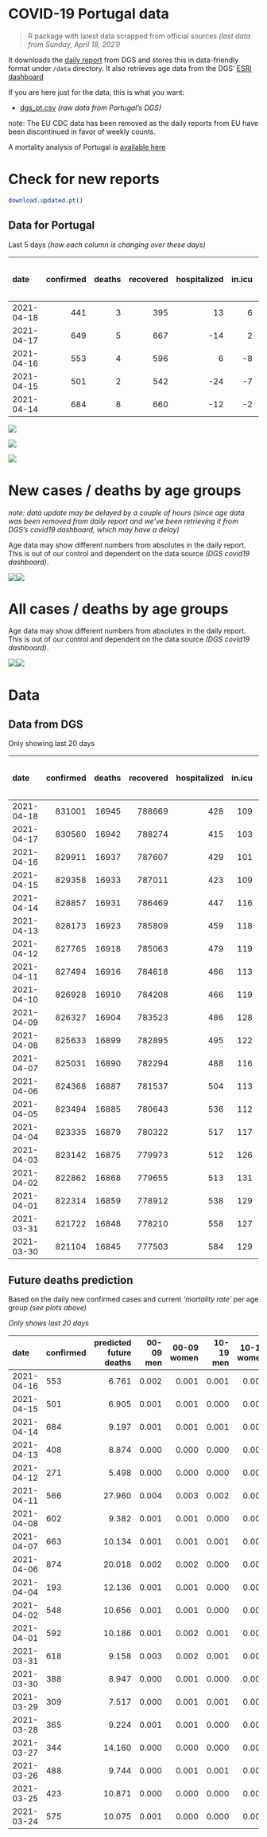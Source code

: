 COVID-19 Portugal data
================

> R package with latest data scrapped from official sources *(last data
> from Sunday, April 18, 2021)*

It downloads the [daily
report](https://covid19.min-saude.pt/relatorio-de-situacao/) from DGS
and stores this in data-friendly format under `/data` directory. It also
retrieves age data from the DGS’ [ESRI
dashboard](https://covid19.min-saude.pt/ponto-de-situacao-atual-em-portugal/)

If you are here just for the data, this is what you want:

  - [dgs\_pt.csv](raw/master/data/dgs_pt.csv) *(raw data from Portugal’s
    DGS)*

note: The EU CDC data has been removed as the daily reports from EU have
been discontinued in favor of weekly counts.

A mortality analysis of Portugal is [available
here](https://averissimo.github.io/covid19-analysis/mortality.html)

# Check for new reports

``` r
download.updated.pt()
```

## Data for Portugal

Last 5 days *(how each column is changing over these days)*

| date       | confirmed | deaths | recovered | hospitalized | in.icu | first vaccine | second vaccine | confirmed m 00-09 | confirmed w 00-09 | confirmed m 10-19 | confirmed w 10-19 | confirmed m 20-29 | confirmed w 20-29 | confirmed m 30-39 | confirmed w 30-39 | confirmed m 40-49 | confirmed w 40-49 | confirmed m 50-59 | confirmed w 50-59 | confirmed m 60-69 | confirmed w 60-69 | confirmed m 70-79 | confirmed w 70-79 | confirmed m 80+ | confirmed w 80+ | death m 00-09 | death w 00-09 | death m 10-19 | death w 10-19 | death m 20-29 | death w 20-29 | death m 30-39 | death w 30-39 | death m 40-49 | death w 40-49 | death m 50-59 | death w 50-59 | death m 60-69 | death w 60-69 | death m 70-79 | death w 70-79 | death m 80+ | death w 80+ |
| :--------- | --------: | -----: | --------: | -----------: | -----: | ------------: | -------------: | ----------------: | ----------------: | ----------------: | ----------------: | ----------------: | ----------------: | ----------------: | ----------------: | ----------------: | ----------------: | ----------------: | ----------------: | ----------------: | ----------------: | ----------------: | ----------------: | --------------: | --------------: | ------------: | ------------: | ------------: | ------------: | ------------: | ------------: | ------------: | ------------: | ------------: | ------------: | ------------: | ------------: | ------------: | ------------: | ------------: | ------------: | ----------: | ----------: |
| 2021-04-18 |       441 |      3 |       395 |           13 |      6 |        113888 |           4930 |                NA |                NA |                NA |                NA |                NA |                NA |                NA |                NA |                NA |                NA |                NA |                NA |                NA |                NA |                NA |                NA |              NA |              NA |            NA |            NA |            NA |            NA |            NA |            NA |            NA |            NA |            NA |            NA |            NA |            NA |            NA |            NA |            NA |            NA |          NA |          NA |
| 2021-04-17 |       649 |      5 |       667 |         \-14 |      2 |         47840 |          19955 |                NA |                NA |                NA |                NA |                NA |                NA |                NA |                NA |                NA |                NA |                NA |                NA |                NA |                NA |                NA |                NA |              NA |              NA |            NA |            NA |            NA |            NA |            NA |            NA |            NA |            NA |            NA |            NA |            NA |            NA |            NA |            NA |            NA |            NA |          NA |          NA |
| 2021-04-16 |       553 |      4 |       596 |            6 |    \-8 |         59513 |          10131 |                41 |                20 |                31 |                30 |                38 |                27 |                56 |                47 |                30 |                43 |                37 |                39 |                29 |                28 |                18 |                20 |               6 |              11 |             0 |             0 |             0 |             0 |             0 |             0 |             0 |             0 |             0 |             0 |             0 |             0 |             1 |             0 |             2 |             0 |           1 |           0 |
| 2021-04-15 |       501 |      2 |       542 |         \-24 |    \-7 |         52660 |          10893 |                13 |                13 |                14 |                17 |                55 |                24 |                61 |                44 |                50 |                31 |                31 |                43 |                26 |                24 |                14 |                21 |               8 |              12 |             0 |             0 |             0 |             0 |             0 |             0 |             0 |             0 |             0 |             0 |             0 |             0 |             0 |             0 |             0 |             0 |           1 |           1 |
| 2021-04-14 |       684 |      8 |       660 |         \-12 |    \-2 |         42447 |           1780 |                22 |                32 |                42 |                41 |                48 |                33 |                58 |                49 |                60 |                62 |                45 |                52 |                45 |                33 |                15 |                20 |              13 |              15 |             0 |             0 |             0 |             0 |             0 |             0 |             0 |             0 |             0 |             0 |             1 |             0 |             1 |             0 |             1 |             0 |           3 |           2 |

![](README_files/figure-gfm/totals-1.svg)<!-- -->

![](README_files/figure-gfm/differential-1.svg)<!-- -->

![](README_files/figure-gfm/differential_7days-1.svg)<!-- -->

# New cases / deaths by age groups

*note: data update may be delayed by a couple of hours (since age data
was been removed from daily report and we’ve been retrieving it from
DGS’s covid19 dashboard, which may have a delay)*

Age data may show different numbers from absolutes in the daily report.
This is out of our control and dependent on the data source *(DGS
covid19 dashboard)*.

![](README_files/figure-gfm/new_cases_deaths-1.svg)<!-- -->![](README_files/figure-gfm/new_cases_deaths-2.svg)<!-- -->

# All cases / deaths by age groups

Age data may show different numbers from absolutes in the daily report.
This is out of our control and dependent on the data source *(DGS
covid19 dashboard)*.

![](README_files/figure-gfm/total_cases_deaths-1.svg)<!-- -->![](README_files/figure-gfm/total_cases_deaths-2.svg)<!-- -->

# Data

## Data from DGS

Only showing last 20 days

| date       | confirmed | deaths | recovered | hospitalized | in.icu | confirmed m 00-09 | confirmed w 00-09 | confirmed m 10-19 | confirmed w 10-19 | confirmed m 20-29 | confirmed w 20-29 | confirmed m 30-39 | confirmed w 30-39 | confirmed m 40-49 | confirmed w 40-49 | confirmed m 50-59 | confirmed w 50-59 | confirmed m 60-69 | confirmed w 60-69 | confirmed m 70-79 | confirmed w 70-79 | confirmed m 80+ | confirmed w 80+ | death m 00-09 | death w 00-09 | death m 10-19 | death w 10-19 | death m 20-29 | death w 20-29 | death m 30-39 | death w 30-39 | death m 40-49 | death w 40-49 | death m 50-59 | death w 50-59 | death m 60-69 | death w 60-69 | death m 70-79 | death w 70-79 | death m 80+ | death w 80+ | first vaccine | second vaccine |
| :--------- | --------: | -----: | --------: | -----------: | -----: | ----------------: | ----------------: | ----------------: | ----------------: | ----------------: | ----------------: | ----------------: | ----------------: | ----------------: | ----------------: | ----------------: | ----------------: | ----------------: | ----------------: | ----------------: | ----------------: | --------------: | --------------: | ------------: | ------------: | ------------: | ------------: | ------------: | ------------: | ------------: | ------------: | ------------: | ------------: | ------------: | ------------: | ------------: | ------------: | ------------: | ------------: | ----------: | ----------: | ------------: | -------------: |
| 2021-04-18 |    831001 |  16945 |    788669 |          428 |    109 |                NA |                NA |                NA |                NA |                NA |                NA |                NA |                NA |                NA |                NA |                NA |                NA |                NA |                NA |                NA |                NA |              NA |              NA |            NA |            NA |            NA |            NA |            NA |            NA |            NA |            NA |            NA |            NA |            NA |            NA |            NA |            NA |            NA |            NA |          NA |          NA |       1869400 |         651442 |
| 2021-04-17 |    830560 |  16942 |    788274 |          415 |    103 |                NA |                NA |                NA |                NA |                NA |                NA |                NA |                NA |                NA |                NA |                NA |                NA |                NA |                NA |                NA |                NA |              NA |              NA |            NA |            NA |            NA |            NA |            NA |            NA |            NA |            NA |            NA |            NA |            NA |            NA |            NA |            NA |            NA |            NA |          NA |          NA |       1755512 |         646512 |
| 2021-04-16 |    829911 |  16937 |    787607 |          429 |    101 |             23525 |             22549 |             38178 |             38469 |             55710 |             62766 |             54480 |             64681 |             61009 |             76873 |             54216 |             68913 |             40551 |             43980 |             25881 |             29156 |           22797 |           45880 |             1 |             1 |             1 |             1 |             7 |             5 |            21 |            20 |            91 |            62 |           331 |           130 |          1056 |           458 |          2274 |          1326 |        5119 |        6033 |       1707672 |         626557 |
| 2021-04-15 |    829358 |  16933 |    787011 |          423 |    109 |             23484 |             22529 |             38147 |             38439 |             55672 |             62739 |             54424 |             64634 |             60979 |             76830 |             54179 |             68874 |             40522 |             43952 |             25863 |             29136 |           22791 |           45869 |             1 |             1 |             1 |             1 |             7 |             5 |            21 |            20 |            91 |            62 |           331 |           130 |          1055 |           458 |          2272 |          1326 |        5118 |        6033 |       1648159 |         616426 |
| 2021-04-14 |    828857 |  16931 |    786469 |          447 |    116 |             23471 |             22516 |             38133 |             38422 |             55617 |             62715 |             54363 |             64590 |             60929 |             76799 |             54148 |             68831 |             40496 |             43928 |             25849 |             29115 |           22783 |           45857 |             1 |             1 |             1 |             1 |             7 |             5 |            21 |            20 |            91 |            62 |           331 |           130 |          1055 |           458 |          2272 |          1326 |        5117 |        6032 |       1595499 |         605533 |
| 2021-04-13 |    828173 |  16923 |    785809 |          459 |    118 |             23449 |             22484 |             38091 |             38381 |             55569 |             62682 |             54305 |             64541 |             60869 |             76737 |             54103 |             68779 |             40451 |             43895 |             25834 |             29095 |           22770 |           45842 |             1 |             1 |             1 |             1 |             7 |             5 |            21 |            20 |            91 |            62 |           330 |           130 |          1054 |           458 |          2271 |          1326 |        5114 |        6030 |       1553052 |         603753 |
| 2021-04-12 |    827765 |  16918 |    785063 |          479 |    119 |             23443 |             22477 |             38073 |             38365 |             55541 |             62645 |             54265 |             64513 |             60844 |             76698 |             54077 |             68740 |             40425 |             43881 |             25821 |             29086 |           22756 |           45819 |             1 |             1 |             1 |             1 |             7 |             5 |            21 |            20 |            91 |            62 |           330 |           130 |          1054 |           458 |          2270 |          1325 |        5113 |        6028 |       1523230 |         601591 |
| 2021-04-11 |    827494 |  16916 |    784618 |          466 |    113 |             23440 |             22478 |             38065 |             38354 |             55502 |             62635 |             54225 |             64490 |             60837 |             76690 |             54054 |             68710 |             40425 |             43863 |             25803 |             29067 |           22749 |           45811 |             1 |             1 |             1 |             1 |             7 |             5 |            21 |            20 |            91 |            62 |           330 |           130 |          1054 |           458 |          2269 |          1325 |        5112 |        6028 |            NA |             NA |
| 2021-04-10 |    826928 |  16910 |    784208 |          466 |    119 |                NA |                NA |                NA |                NA |                NA |                NA |                NA |                NA |                NA |                NA |                NA |                NA |                NA |                NA |                NA |                NA |              NA |              NA |            NA |            NA |            NA |            NA |            NA |            NA |            NA |            NA |            NA |            NA |            NA |            NA |            NA |            NA |            NA |            NA |          NA |          NA |       1520991 |         601007 |
| 2021-04-09 |    826327 |  16904 |    783523 |          486 |    128 |                NA |                NA |                NA |                NA |                NA |                NA |                NA |                NA |                NA |                NA |                NA |                NA |                NA |                NA |                NA |                NA |              NA |              NA |            NA |            NA |            NA |            NA |            NA |            NA |            NA |            NA |            NA |            NA |            NA |            NA |            NA |            NA |            NA |            NA |          NA |          NA |       1453212 |         586316 |
| 2021-04-08 |    825633 |  16899 |    782895 |          495 |    122 |             23350 |             22409 |             37980 |             38295 |             55348 |             62491 |             54058 |             64348 |             60726 |             76544 |             53934 |             68568 |             40321 |             43739 |             25749 |             29017 |           22718 |           45746 |             1 |             1 |             1 |             1 |             7 |             5 |            21 |            20 |            91 |            62 |           330 |           130 |          1052 |           457 |          2264 |          1325 |        5108 |        6023 |       1397726 |         571310 |
| 2021-04-07 |    825031 |  16890 |    782294 |          488 |    116 |             23320 |             22383 |             37963 |             38275 |             55285 |             62459 |             54012 |             64288 |             60675 |             76505 |             53898 |             68519 |             40290 |             43695 |             25737 |             29008 |           22701 |           45728 |             1 |             1 |             1 |             1 |             7 |             5 |            21 |            20 |            91 |            61 |           330 |           130 |          1050 |           457 |          2263 |          1324 |        5106 |        6021 |       1346317 |         560871 |
| 2021-04-06 |    824368 |  16887 |    781537 |          504 |    113 |             23307 |             22365 |             37929 |             38251 |             55227 |             62410 |             53978 |             64241 |             60609 |             76448 |             53851 |             68449 |             40252 |             43656 |             25717 |             28989 |           22687 |           45710 |             1 |             1 |             1 |             1 |             7 |             5 |            21 |            20 |            91 |            61 |           330 |           130 |          1049 |           457 |          2261 |          1324 |        5106 |        6021 |       1309681 |         557789 |
| 2021-04-05 |    823494 |  16885 |    780643 |          536 |    112 |                NA |                NA |                NA |                NA |                NA |                NA |                NA |                NA |                NA |                NA |                NA |                NA |                NA |                NA |                NA |                NA |              NA |              NA |            NA |            NA |            NA |            NA |            NA |            NA |            NA |            NA |            NA |            NA |            NA |            NA |            NA |            NA |            NA |            NA |          NA |          NA |       1282956 |         551869 |
| 2021-04-04 |    823335 |  16879 |    780322 |          517 |    117 |             23264 |             22314 |             37911 |             38232 |             55154 |             62325 |             53891 |             64161 |             60527 |             76372 |             53771 |             68369 |             40207 |             43586 |             25676 |             28965 |           22657 |           45666 |             1 |             1 |             1 |             1 |             7 |             5 |            21 |            20 |            91 |            61 |           330 |           130 |          1049 |           456 |          2258 |          1324 |        5103 |        6020 |       1281718 |         551500 |
| 2021-04-03 |    823142 |  16875 |    779973 |          512 |    126 |                NA |                NA |                NA |                NA |                NA |                NA |                NA |                NA |                NA |                NA |                NA |                NA |                NA |                NA |                NA |                NA |              NA |              NA |            NA |            NA |            NA |            NA |            NA |            NA |            NA |            NA |            NA |            NA |            NA |            NA |            NA |            NA |            NA |            NA |          NA |          NA |       1270907 |         544377 |
| 2021-04-02 |    822862 |  16868 |    779655 |          513 |    131 |             23240 |             22297 |             37904 |             38220 |             55118 |             62289 |             53844 |             64133 |             60502 |             76336 |             53747 |             68353 |             40168 |             43539 |             25664 |             28951 |           22636 |           45636 |             1 |             1 |             1 |             1 |             7 |             5 |            21 |            20 |            91 |            61 |           330 |           130 |          1046 |           456 |          2257 |          1323 |        5100 |        6017 |            NA |             NA |
| 2021-04-01 |    822314 |  16859 |    778912 |          538 |    129 |             23212 |             22264 |             37897 |             38209 |             55085 |             62243 |             53799 |             64080 |             60455 |             76306 |             53701 |             68311 |             40137 |             43515 |             25652 |             28934 |           22620 |           45608 |             1 |             1 |             1 |             1 |             7 |             5 |            21 |            20 |            91 |            61 |           330 |           130 |          1046 |           456 |          2255 |          1321 |        5097 |        6015 |            NA |             NA |
| 2021-03-31 |    821722 |  16848 |    778210 |          558 |    127 |             23179 |             22229 |             37873 |             38194 |             55050 |             62194 |             53757 |             64034 |             60400 |             76263 |             53657 |             68273 |             40111 |             43476 |             25630 |             28925 |           22605 |           45586 |             1 |             1 |             1 |             1 |             7 |             5 |            21 |            20 |            91 |            61 |           330 |           129 |          1044 |           456 |          2254 |          1320 |        5096 |        6010 |            NA |             NA |
| 2021-03-30 |    821104 |  16845 |    777503 |          584 |    129 |             23120 |             22194 |             37839 |             38184 |             55020 |             62155 |             53736 |             63984 |             60327 |             76209 |             53620 |             68229 |             40080 |             43442 |             25606 |             28912 |           22593 |           45570 |             1 |             1 |             1 |             1 |             7 |             5 |            21 |            20 |            91 |            61 |           330 |           129 |          1043 |           456 |          2253 |          1320 |        5095 |        6010 |            NA |             NA |

## Future deaths prediction

Based on the daily new confirmed cases and current *‘mortality rate’*
per age group *(see plots above)*

*Only shows last 20 days*

| date       | confirmed | predicted future deaths | 00-09 men | 00-09 women | 10-19 men | 10-19 women | 20-29 men | 20-29 women | 30-39 men | 30-39 women | 40-49 men | 40-49 women | 50-59 men | 50-59 women | 60-69 men | 60-69 women | 70-79 men | 70-79 women | 80+ men | 80+ women |
| :--------- | :-------- | ----------------------: | --------: | ----------: | --------: | ----------: | --------: | ----------: | --------: | ----------: | --------: | ----------: | --------: | ----------: | --------: | ----------: | --------: | ----------: | ------: | --------: |
| 2021-04-16 | 553       |                   6.761 |     0.002 |       0.001 |     0.001 |       0.001 |     0.005 |       0.002 |     0.022 |       0.015 |     0.045 |       0.035 |     0.226 |       0.074 |     0.755 |       0.292 |     1.582 |       0.910 |   1.347 |     1.446 |
| 2021-04-15 | 501       |                   6.905 |     0.001 |       0.001 |     0.000 |       0.000 |     0.007 |       0.002 |     0.024 |       0.014 |     0.075 |       0.025 |     0.189 |       0.081 |     0.677 |       0.250 |     1.230 |       0.955 |   1.796 |     1.578 |
| 2021-04-14 | 684       |                   9.197 |     0.001 |       0.001 |     0.001 |       0.001 |     0.006 |       0.003 |     0.022 |       0.015 |     0.089 |       0.050 |     0.275 |       0.098 |     1.172 |       0.344 |     1.318 |       0.910 |   2.919 |     1.972 |
| 2021-04-13 | 408       |                   8.874 |     0.000 |       0.000 |     0.000 |       0.000 |     0.004 |       0.003 |     0.015 |       0.009 |     0.037 |       0.031 |     0.159 |       0.074 |     0.677 |       0.146 |     1.142 |       0.409 |   3.144 |     3.024 |
| 2021-04-12 | 271       |                   5.498 |     0.000 |       0.000 |     0.000 |       0.000 |     0.005 |       0.001 |     0.015 |       0.007 |     0.010 |       0.006 |     0.140 |       0.057 |     0.000 |       0.187 |     1.582 |       0.864 |   1.572 |     1.052 |
| 2021-04-11 | 566       |                  27.960 |     0.004 |       0.003 |     0.002 |       0.002 |     0.019 |       0.011 |     0.064 |       0.044 |     0.166 |       0.118 |     0.733 |       0.268 |     2.708 |       1.291 |     4.745 |       2.274 |   6.961 |     8.547 |
| 2021-04-08 | 602       |                   9.382 |     0.001 |       0.001 |     0.000 |       0.001 |     0.008 |       0.003 |     0.018 |       0.019 |     0.076 |       0.031 |     0.220 |       0.092 |     0.807 |       0.458 |     1.054 |       0.409 |   3.817 |     2.367 |
| 2021-04-07 | 663       |                  10.134 |     0.001 |       0.001 |     0.001 |       0.001 |     0.007 |       0.004 |     0.013 |       0.015 |     0.098 |       0.046 |     0.287 |       0.132 |     0.990 |       0.406 |     1.757 |       0.864 |   3.144 |     2.367 |
| 2021-04-06 | 874       |                  20.018 |     0.002 |       0.002 |     0.000 |       0.000 |     0.009 |       0.007 |     0.034 |       0.025 |     0.122 |       0.061 |     0.488 |       0.151 |     1.172 |       0.729 |     3.602 |       1.092 |   6.736 |     5.786 |
| 2021-04-04 | 193       |                  12.136 |     0.001 |       0.001 |     0.000 |       0.000 |     0.005 |       0.003 |     0.018 |       0.009 |     0.037 |       0.029 |     0.147 |       0.030 |     1.016 |       0.489 |     1.054 |       0.637 |   4.715 |     3.945 |
| 2021-04-02 | 548       |                  10.656 |     0.001 |       0.001 |     0.000 |       0.000 |     0.004 |       0.004 |     0.017 |       0.016 |     0.070 |       0.024 |     0.281 |       0.079 |     0.807 |       0.250 |     1.054 |       0.773 |   3.593 |     3.682 |
| 2021-04-01 | 592       |                  10.186 |     0.001 |       0.002 |     0.001 |       0.000 |     0.004 |       0.004 |     0.016 |       0.014 |     0.082 |       0.035 |     0.269 |       0.072 |     0.677 |       0.406 |     1.933 |       0.409 |   3.368 |     2.893 |
| 2021-03-31 | 618       |                   9.158 |     0.003 |       0.002 |     0.001 |       0.000 |     0.004 |       0.003 |     0.008 |       0.015 |     0.109 |       0.044 |     0.226 |       0.083 |     0.807 |       0.354 |     2.109 |       0.591 |   2.695 |     2.104 |
| 2021-03-30 | 388       |                   8.947 |     0.000 |       0.001 |     0.000 |       0.000 |     0.003 |       0.002 |     0.008 |       0.006 |     0.063 |       0.028 |     0.195 |       0.062 |     0.339 |       0.333 |     2.109 |       0.682 |   3.144 |     1.972 |
| 2021-03-29 | 309       |                   7.517 |     0.000 |       0.001 |     0.001 |       0.000 |     0.003 |       0.001 |     0.005 |       0.007 |     0.022 |       0.021 |     0.140 |       0.025 |     0.677 |       0.375 |     0.615 |       0.136 |   4.042 |     1.446 |
| 2021-03-28 | 365       |                   9.224 |     0.001 |       0.001 |     0.000 |       0.000 |     0.004 |       0.002 |     0.008 |       0.006 |     0.037 |       0.027 |     0.128 |       0.062 |     0.599 |       0.375 |     1.318 |       0.773 |   4.042 |     1.841 |
| 2021-03-27 | 344       |                  14.160 |     0.000 |       0.000 |     0.000 |       0.000 |     0.003 |       0.001 |     0.007 |       0.006 |     0.042 |       0.023 |     0.147 |       0.034 |     0.677 |       0.302 |     1.494 |       0.682 |   5.614 |     5.128 |
| 2021-03-26 | 488       |                   9.744 |     0.000 |       0.001 |     0.001 |       0.001 |     0.007 |       0.003 |     0.010 |       0.009 |     0.051 |       0.030 |     0.214 |       0.051 |     0.833 |       0.312 |     0.264 |       0.682 |   3.593 |     3.682 |
| 2021-03-25 | 423       |                  10.871 |     0.000 |       0.000 |     0.000 |       0.000 |     0.003 |       0.001 |     0.020 |       0.007 |     0.043 |       0.027 |     0.293 |       0.036 |     0.990 |       0.385 |     1.406 |       0.819 |   3.817 |     3.024 |
| 2021-03-24 | 575       |                  10.075 |     0.001 |       0.000 |     0.000 |       0.001 |     0.008 |       0.003 |     0.025 |       0.015 |     0.045 |       0.025 |     0.250 |       0.094 |     0.755 |       0.510 |     2.021 |       0.773 |   2.919 |     2.630 |
